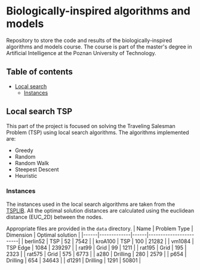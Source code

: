# Biologically-inspired algorithms and models

Repository to store the code and results of the biologically-inspired algorithms and models course.
The course is part of the master's degree in Artificial Intelligence at the Poznan University of Technology.

## Table of contents

* [Local search](#local-search)
    * [Instances](#instances)

## Local search TSP

This part of the project is focused on solving the Traveling Salesman Problem (TSP) using local search algorithms.
The algorithms implemented are:
* Greedy
* Random
* Random Walk
* Steepest Descent
* Heuristic

### Instances

The instances used in the local search algorithms are taken from the [TSPLIB](http://comopt.ifi.uni-heidelberg.de/software/TSPLIB95/).
All the optimal solution distances are calculated using the euclidean distance (EUC_2D) between the nodes.

Appropriate files are provided in the `data` directory.
| Name | Problem Type | Dimension | Optimal solution |
|------|-------------|------|------------------------|
| berlin52 | TSP | 52 | 7542 |
| kroA100 | TSP | 100 | 21282 |
| vm1084 | TSP Edge | 1084 | 239297 |
| rat99 | Grid | 99 | 1211 |
| rat195 | Grid | 195 | 2323 |
| rat575 | Grid | 575 | 6773 |
| a280 | Drilling | 280 | 2579 |
| p654 | Drilling | 654 | 34643 |
| d1291 | Drilling | 1291 | 50801 |
